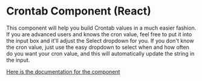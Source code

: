 # Crontab Component (React)

This component will help you build Crontab values in a much easier fashion. If you are advanced users and knows the cron value, feel free to put it into the input box and it'll adjust the Select dropdown for you. If you don't know the cron value, just use the easy dropdown to select when and how often do you want your cron value, and this will automatically update the string in the input.

[Here is the documentation for the component](http://localhost:6006/?path=/docs/example-crontab--documentation)
